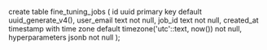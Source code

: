 create table fine_tuning_jobs (
    id uuid primary key default uuid_generate_v4(),
    user_email text not null,
    job_id text not null,
    created_at timestamp with time zone default timezone('utc'::text, now()) not null,
    hyperparameters jsonb not null
);